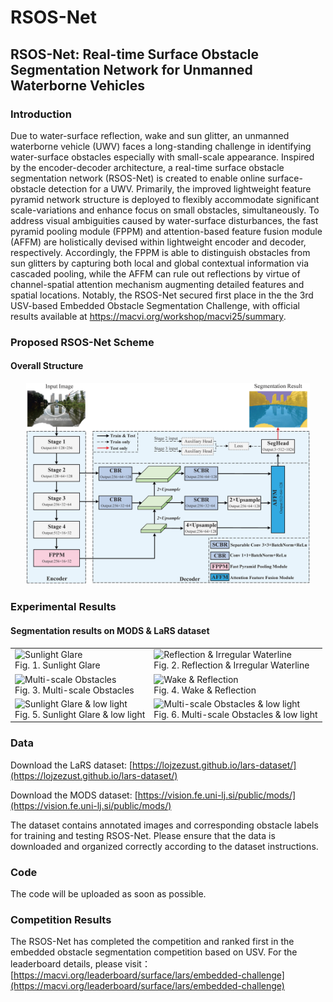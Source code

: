 # RSOS-Net

## RSOS-Net: Real-time Surface Obstacle Segmentation Network for Unmanned Waterborne Vehicles

### Introduction

Due to water-surface reflection, wake and sun glitter, an unmanned waterborne vehicle (UWV) faces a long-standing challenge in identifying water-surface obstacles especially with small-scale appearance. Inspired by the encoder-decoder architecture, a real-time surface obstacle segmentation network (RSOS-Net) is created to enable online surface-obstacle detection for a UWV. Primarily, the improved lightweight feature pyramid network structure is deployed to flexibly accommodate significant scale-variations and enhance focus on small obstacles, simultaneously. To address visual ambiguities caused by water-surface disturbances, the fast pyramid pooling module (FPPM) and attention-based feature fusion module (AFFM) are holistically devised within lightweight encoder and decoder, respectively. Accordingly, the FPPM is able to distinguish obstacles from sun glitters by capturing both local and global contextual information via cascaded pooling, while the AFFM can rule out reflections by virtue of channel-spatial attention mechanism augmenting detailed features and spatial locations. Notably, the RSOS-Net secured first place in the the 3rd USV-based Embedded Obstacle Segmentation Challenge, with official results available at https://macvi.org/workshop/macvi25/summary.

### Proposed RSOS-Net Scheme
#### Overall Structure
<div align="center">
  <img src="https://github.com/Yuan-Feng1998/RSOS-Net-MaCVi2025/blob/main/overall_scheme/RSOS-Net.png" width="90%">  
</div>

### Experimental Results  
#### Segmentation results on MODS & LaRS dataset   
<html>
<head>
<style>
/* 设置表格样式 */
.image-table {
    width: 100%;
    border-collapse: collapse;
}

.image-table td {
    padding: 10px;
    text-align: center;
}

/* 设置图像样式，控制分辨率 */
.image-container img {
    max-width: 100%;        /* 确保图像不超出容器 */
    height: auto;           /* 保持图像比例 */
    width: 300px;           /* 设置固定宽度，你可以调整这个值 */
    object-fit: contain;    /* 保持图像比例，适合容器 */
}

/* 设置图像标题样式 */
.image-caption {
    font-style: italic;
    margin-top: 5px;
}
</style>
</head>
<body>

<table class="image-table">
    <tr>
        <td>
            <div class="image-container">
                <img src="https://github.com/Yuan-Feng1998/RSOS-Net-MaCVi2025/blob/main/results_gif/Water%20surface%20reflection%20and%20Glare.gif?raw=true" alt="Sunlight Glare">
            </div>
            <div class="image-caption">Fig. 1. Sunlight Glare</div>
        </td>
        <td>
            <div class="image-container">
                <img src="https://github.com/Yuan-Feng1998/RSOS-Net-MaCVi2025/blob/main/results_gif/Water%20Surface%20Reflection.gif?raw=true" alt="Reflection & Irregular Waterline">
            </div>
            <div class="image-caption">Fig. 2. Reflection & Irregular Waterline</div>
        </td>
    </tr>
    <tr>
        <td>
            <div class="image-container">
                <img src="https://github.com/Yuan-Feng1998/RSOS-Net-MaCVi2025/blob/main/results_gif/Multi-scale%20Obstacles.gif?raw=true" alt="Multi-scale Obstacles">
            </div>
            <div class="image-caption">Fig. 3. Multi-scale Obstacles</div>
        </td>
        <td>
            <div class="image-container">
                <img src="https://github.com/Yuan-Feng1998/RSOS-Net-MaCVi2025/blob/main/results_gif/Wake%20and%20Water%20Surface%20Reflection.gif?raw=true" alt="Wake & Reflection">
            </div>
            <div class="image-caption">Fig. 4. Wake & Reflection</div>
        </td>
    </tr>
    <tr>
        <td>
            <div class="image-container">
                <img src="https://github.com/Yuan-Feng1998/RSOS-Net-MaCVi2025/blob/main/results_gif/glare.gif?raw=true" alt="Sunlight Glare & low light">
            </div>
            <div class="image-caption">Fig. 5. Sunlight Glare & low light</div>
        </td>
        <td>
            <div class="image-container">
                <img src="https://github.com/Yuan-Feng1998/RSOS-Net-MaCVi2025/blob/main/results_gif/dark.gif?raw=true" alt="Multi-scale Obstacles & low light">
            </div>
            <div class="image-caption">Fig. 6. Multi-scale Obstacles & low light</div>
        </td>
    </tr>
</table>

</body>
</html>

### Data

Download the LaRS dataset: [https://lojzezust.github.io/lars-dataset/](https://lojzezust.github.io/lars-dataset/)

Download the MODS dataset: [https://vision.fe.uni-lj.si/public/mods/](https://vision.fe.uni-lj.si/public/mods/)

The dataset contains annotated images and corresponding obstacle labels for training and testing RSOS-Net. Please ensure that the data is downloaded and organized correctly according to the dataset instructions.

### Code
The code will be uploaded as soon as possible.

### Competition Results
The RSOS-Net has completed the competition and ranked first in the embedded obstacle segmentation competition based on USV. For the leaderboard details, please visit：[https://macvi.org/leaderboard/surface/lars/embedded-challenge](https://macvi.org/leaderboard/surface/lars/embedded-challenge)


